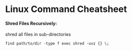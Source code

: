 # Linux Command Cheatsheet

#### Shred Files Recursively:
  shred all files in sub-directories
  
  ```find path/to/dir -type f exec shred -uvz {} \;```

